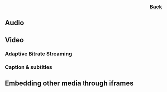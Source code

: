 <div align="right"><a href="../HTML.md"> <h3> Back </h3> </a></div>

## Audio
## Video
### Adaptive Bitrate Streaming
### Caption & subtitles
## Embedding other media through iframes
